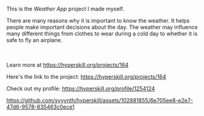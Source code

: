 This is the *Weather App* project I made myself.


<p>There are many reasons why it is important to know the weather. It helps people make important decisions about the day. The weather may influence many different things from clothes to wear during a cold day to whether it is safe to fly an airplane.</p><br/><br/>Learn more at <a href="https://hyperskill.org/projects/164?utm_source=ide&utm_medium=ide&utm_campaign=ide&utm_content=project-card">https://hyperskill.org/projects/164</a>

Here's the link to the project: https://hyperskill.org/projects/164

Check out my profile: https://hyperskill.org/profile/1254124

https://github.com/syyynth/hyperskill/assets/102881855/6e705ee8-e2e7-47d6-9578-835463c0ece1

